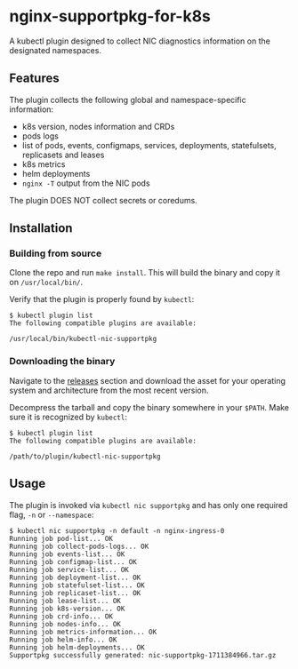 # nginx-supportpkg-for-k8s

A kubectl plugin designed to collect NIC diagnostics information on the designated namespaces.

## Features

The plugin collects the following global and namespace-specific information:

- k8s version, nodes information and CRDs
- pods logs
- list of pods, events, configmaps, services, deployments, statefulsets, replicasets and leases
- k8s metrics
- helm deployments
- `nginx -T` output from the NIC pods

The plugin DOES NOT collect secrets or coredums.

## Installation

### Building from source
Clone the repo and run `make install`. This will build the binary and copy it on `/usr/local/bin/`.

Verify that the plugin is properly found by `kubectl`:

```
$ kubectl plugin list
The following compatible plugins are available:

/usr/local/bin/kubectl-nic-supportpkg
```

### Downloading the binary

Navigate to the [releases](https://github.com/nginxinc/nginx-supportpkg-for-k8s/releases) section and download the asset for your operating system and architecture from the most recent version. 

Decompress the tarball and copy the binary somewhere in your `$PATH`. Make sure it is recognized by `kubectl`:

```
$ kubectl plugin list
The following compatible plugins are available:

/path/to/plugin/kubectl-nic-supportpkg
```

## Usage

The plugin is invoked via `kubectl nic supportpkg` and has only one required flag, `-n` or `--namespace`:

```
$ kubectl nic supportpkg -n default -n nginx-ingress-0
Running job pod-list... OK
Running job collect-pods-logs... OK
Running job events-list... OK
Running job configmap-list... OK
Running job service-list... OK
Running job deployment-list... OK
Running job statefulset-list... OK
Running job replicaset-list... OK
Running job lease-list... OK
Running job k8s-version... OK
Running job crd-info... OK
Running job nodes-info... OK
Running job metrics-information... OK
Running job helm-info... OK
Running job helm-deployments... OK
Supportpkg successfully generated: nic-supportpkg-1711384966.tar.gz

```
